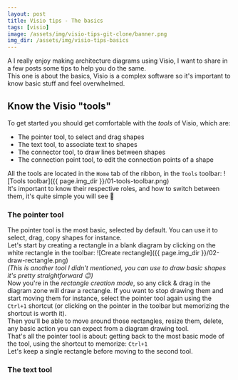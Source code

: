 ```yaml
---
layout: post
title: Visio tips - The basics
tags: [visio]
image: /assets/img/visio-tips-git-clone/banner.png
img_dir: /assets/img/visio-tips-basics
---
```


A I really enjoy making architecture diagrams using Visio, I want to share in a few posts some tips to help you do the same.  
This one is about the basics, Visio is a complex software so it's important to know basic stuff and feel overwhelmed.


## Know the Visio "tools"

To get started you should get comfortable with the *tools* of Visio, which are:
- The pointer tool, to select and drag shapes
- The text tool, to associate text to shapes
- The connector tool, to draw lines between shapes
- The connection point tool, to edit the connection points of a shape  

All the tools are located in the `Home` tab of the ribbon, in the `Tools` toolbar:
![Tools toolbar]({{ page.img_dir }}/01-tools-toolbar.png)  
It's important to know their respective roles, and how to switch between them, it's quite simple you will see 🤗  

### The pointer tool
The pointer tool is the most basic, selected by default. You can use it to select, drag, copy shapes for instance.  
Let's start by creating a rectangle in a blank diagram by clicking on the white rectangle in the toolbar:
![Create rectangle]({{ page.img_dir }}/02-draw-rectangle.png)  
*(This is another tool I didn't mentioned, you can use to draw basic shapes it's pretty straightforward 😉)*  
Now you're in the *rectangle creation mode*, so any click & drag in the diagram zone will draw a rectangle. If you want to stop drawing them and start moving them for instance, select the pointer tool again using the `Ctrl+1` shortcut (or clicking on the pointer in the toolbar but memorizing the shortcut is worth it).  
Then you'll be able to move around those rectangles, resize them, delete, any basic action you can expect from a diagram drawing tool.  
That's all the pointer tool is about: getting back to the most basic mode of the tool, using the shortcut to memorize: `Ctrl+1`  
Let's keep a single rectangle before moving to the second tool.

### The text tool